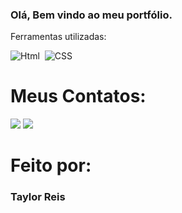 ### Olá, Bem vindo ao meu portfólio.
Ferramentas utilizadas:

![Html](https://img.shields.io/badge/HTML-0D1117?style=for-the-badge&logo=html5&logoColor=white)&nbsp;
![CSS](https://img.shields.io/badge/-CSS-0D1117?style=for-the-badge&logo=CSS3&logoColor=1572B6&labelColor=0D1117)&nbsp;

# Meus Contatos:
<div> 
<a href = "mailto:cmp.1a.reistaylor09@gmail.com"><img src="https://img.shields.io/badge/-Gmail-%23333?style=for-the-badge&logo=gmail&logoColor=white" target="_blank"></a>
<a href="https://www.linkedin.com/in/taylor-reis-a1b5a227a/"><img src="https://img.shields.io/badge/LinkedIn-0077B5?style=for-the-badge&logo=linkedin&logoColor=white%22%3E"></a>
</div>
  
<h1>Feito por:</h1>
<h3>Taylor Reis</h3>
